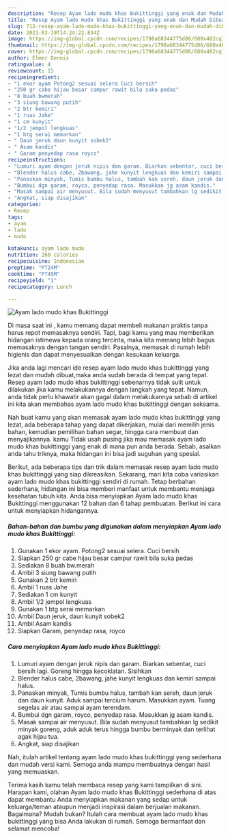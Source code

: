 ```yaml
---
description: "Resep Ayam lado mudo khas Bukittinggi yang enak dan Mudah Dibuat"
title: "Resep Ayam lado mudo khas Bukittinggi yang enak dan Mudah Dibuat"
slug: 712-resep-ayam-lado-mudo-khas-bukittinggi-yang-enak-dan-mudah-dibuat
date: 2021-03-19T14:24:22.834Z
image: https://img-global.cpcdn.com/recipes/1798a68344775d86/680x482cq70/ayam-lado-mudo-khas-bukittinggi-foto-resep-utama.jpg
thumbnail: https://img-global.cpcdn.com/recipes/1798a68344775d86/680x482cq70/ayam-lado-mudo-khas-bukittinggi-foto-resep-utama.jpg
cover: https://img-global.cpcdn.com/recipes/1798a68344775d86/680x482cq70/ayam-lado-mudo-khas-bukittinggi-foto-resep-utama.jpg
author: Elmer Dennis
ratingvalue: 4
reviewcount: 15
recipeingredient:
- "1 ekor ayam Potong2 sesuai selera Cuci bersih"
- "250 gr cabe hijau besar campur rawit bila suka pedas"
- "8 buah bwmerah"
- "3 siung bawang putih"
- "2 btr kemiri"
- "1 ruas Jahe"
- "1 cm kunyit"
- "1/2 jempol lengkuas"
- "1 btg serai memarkan"
- " Daun jeruk daun kunyit sobek2"
- " Asam kandis"
- " Garam penyedap rasa royco"
recipeinstructions:
- "Lumuri ayam dengan jeruk nipis dan garam. Biarkan sebentar, cuci bersih lagi. Goreng hingga kecoklatan. Sisihkan"
- "Blender halus cabe, 2bawang, jahe kunyit lengkuas dan kemiri sampai halus."
- "Panaskan minyak, Tumis bumbu halus, tambah kan sereh, daun jeruk dan daun kunyit. Aduk sampai tercium harum. Masukkan ayam. Tuang segelas air atau sampai ayam terendam."
- "Bumbui dgn garam, royco, penyedap rasa. Masukkan jg asam kandis."
- "Masak sampai air menyusut. Bila sudah menyusut tambahkan lg sedikit minyak goreng, aduk aduk terus hingga bumbu berminyak dan terlihat agak hijau tua."
- "Angkat, siap disajikan"
categories:
- Resep
tags:
- ayam
- lado
- mudo

katakunci: ayam lado mudo 
nutrition: 260 calories
recipecuisine: Indonesian
preptime: "PT24M"
cooktime: "PT45M"
recipeyield: "1"
recipecategory: Lunch

---
```



![Ayam lado mudo khas Bukittinggi](https://img-global.cpcdn.com/recipes/1798a68344775d86/680x482cq70/ayam-lado-mudo-khas-bukittinggi-foto-resep-utama.jpg)

Di masa  saat ini , kamu memang dapat membeli makanan praktis tanpa harus repot memasaknya sendiri. Tapi, bagi kamu yang mau memberikan hidangan istimewa kepada orang tercinta, maka kita memang lebih bagus memasaknya dengan tangan sendiri. Pasalnya, memasak di rumah lebih higienis dan dapat menyesuaikan dengan kesukaan keluarga.

Jika anda lagi mencari ide resep ayam lado mudo khas bukittinggi yang lezat dan mudah dibuat,maka anda sudah berada di tempat yang tepat. Resep ayam lado mudo khas bukittinggi  sebenarnya tidak sulit untuk dilakukan jika kamu melakukannya dengan langkah yang tepat. Namun, anda tidak perlu khawatir akan gagal dalam melakukannya 
sebab di artikel ini kita akan membahas ayam lado mudo khas bukittinggi dengan seksama.  



Nah buat kamu yang akan memasak ayam lado mudo khas bukittinggi yang lezat, ada beberapa tahap yang dapat dikerjakan, mulai dari memilih jenis bahan, kemudian pemilihan bahan segar, hingga cara membuat dan menyajikannya. kamu Tidak usah pusing jika mau memasak ayam lado mudo khas bukittinggi yang enak di mana pun anda berada. Sebab, asalkan anda  tahu triknya, maka hidangan ini bisa jadi suguhan yang spesial.

Berikut, ada beberapa tips dan trik dalam memasak resep ayam lado mudo khas bukittinggi yang siap dikreasikan. Sekarang, mari kita coba variasikan ayam lado mudo khas bukittinggi sendiri di rumah. Tetap berbahan sederhana, hidangan ini bisa memberi manfaat untuk membantu menjaga kesehatan tubuh kita. Anda bisa menyiapkan Ayam lado mudo khas Bukittinggi menggunakan 12 bahan dan 6 tahap pembuatan. Berikut ini cara untuk menyiapkan hidangannya.

<!--inarticleads1-->

##### Bahan-bahan dan bumbu yang digunakan dalam menyiapkan Ayam lado mudo khas Bukittinggi:

1. Gunakan 1 ekor ayam. Potong2 sesuai selera. Cuci bersih
1. Siapkan 250 gr cabe hijau besar campur rawit bila suka pedas
1. Sediakan 8 buah bw.merah
1. Ambil 3 siung bawang putih
1. Gunakan 2 btr kemiri
1. Ambil 1 ruas Jahe
1. Sediakan 1 cm kunyit
1. Ambil 1/2 jempol lengkuas
1. Gunakan 1 btg serai memarkan
1. Ambil  Daun jeruk, daun kunyit sobek2
1. Ambil  Asam kandis
1. Siapkan  Garam, penyedap rasa, royco




<!--inarticleads2-->

##### Cara menyiapkan Ayam lado mudo khas Bukittinggi:

1. Lumuri ayam dengan jeruk nipis dan garam. Biarkan sebentar, cuci bersih lagi. Goreng hingga kecoklatan. Sisihkan
1. Blender halus cabe, 2bawang, jahe kunyit lengkuas dan kemiri sampai halus.
1. Panaskan minyak, Tumis bumbu halus, tambah kan sereh, daun jeruk dan daun kunyit. Aduk sampai tercium harum. Masukkan ayam. Tuang segelas air atau sampai ayam terendam.
1. Bumbui dgn garam, royco, penyedap rasa. Masukkan jg asam kandis.
1. Masak sampai air menyusut. Bila sudah menyusut tambahkan lg sedikit minyak goreng, aduk aduk terus hingga bumbu berminyak dan terlihat agak hijau tua.
1. Angkat, siap disajikan




Nah, itulah artikel tentang  ayam lado mudo khas bukittinggi  yang sederhana dan mudah versi kami. Semoga anda mampu membuatnya dengan hasil yang memuaskan. 

Terima kasih kamu telah membaca resep yang kami tampilkan di sini. Harapan kami, olahan  Ayam lado mudo khas Bukittinggi sederhana di atas dapat membantu Anda menyiapkan makanan yang sedap untuk keluarga/teman ataupun menjadi inspirasi dalam berjualan makanan. Bagaimana? Mudah bukan? Itulah cara membuat ayam lado mudo khas bukittinggi yang bisa Anda lakukan di rumah. Semoga bermanfaat dan selamat mencoba!

